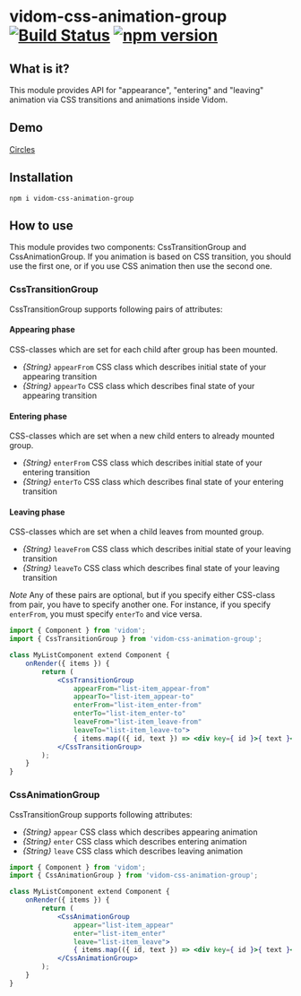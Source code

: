# vidom-css-animation-group [![Build Status](https://secure.travis-ci.org/dfilatov/vidom-css-animation-group.png)](http://travis-ci.org/dfilatov/vidom-css-animation-group) [![npm version](https://badge.fury.io/js/vidom-css-animation-group.svg)](http://badge.fury.io/js/vidom-css-animation-group)

## What is it?

This module provides API for "appearance", "entering" and "leaving" animation via CSS transitions and animations inside Vidom.

## Demo

[Circles](https://dfilatov.github.io/vidom-css-animation-group/)

## Installation

```
npm i vidom-css-animation-group
```

## How to use

This module provides two components: CssTransitionGroup and CssAnimationGroup. If you animation is based on CSS transition, you should use the first one, or if you use CSS animation then use the second one.

### CssTransitionGroup

CssTransitionGroup supports following pairs of attributes:

#### Appearing phase
CSS-classes which are set for each child after group has been mounted.
  * *{String}* `appearFrom` CSS class which describes initial state of your appearing transition
  * *{String}* `appearTo` CSS class which describes final state of your appearing transition

#### Entering phase
CSS-classes which are set when a new child enters to already mounted group.
  * *{String}* `enterFrom` CSS class which describes initial state of your entering transition
  * *{String}* `enterTo` CSS class which describes final state of your entering transition

#### Leaving phase  
CSS-classes which are set when a child leaves from mounted group.
  * *{String}* `leaveFrom` CSS class which describes initial state of your leaving transition
  * *{String}* `leaveTo` CSS class which describes final state of your leaving transition
  
*Note* Any of these pairs are optional, but if you specify either CSS-class from pair, you have to specify another one. For instance, if you specify `enterFrom`, you must specify `enterTo` and vice versa.
```jsx
import { Component } from 'vidom';
import { CssTransitionGroup } from 'vidom-css-animation-group';

class MyListComponent extend Component {
    onRender({ items }) {
        return (
            <CssTransitionGroup
                appearFrom="list-item_appear-from"
                appearTo="list-item_appear-to"
                enterFrom="list-item_enter-from"
                enterTo="list-item_enter-to"
                leaveFrom="list-item_leave-from"
                leaveTo="list-item_leave-to">
                { items.map(({ id, text }) => <div key={ id }>{ text }</div> }
            </CssTransitionGroup>
        );
    }
}
```

### CssAnimationGroup

CssTransitionGroup supports following attributes:

  * *{String}* `appear` CSS class which describes appearing animation
  * *{String}* `enter` CSS class which describes entering animation
  * *{String}* `leave` CSS class which describes leaving animation

```jsx
import { Component } from 'vidom';
import { CssAnimationGroup } from 'vidom-css-animation-group';

class MyListComponent extend Component {
    onRender({ items }) {
        return (
            <CssAnimationGroup
                appear="list-item_appear"
                enter="list-item_enter"
                leave="list-item_leave">
                { items.map(({ id, text }) => <div key={ id }>{ text }</div> }
            </CssAnimationGroup>
        );
    }
}
```
